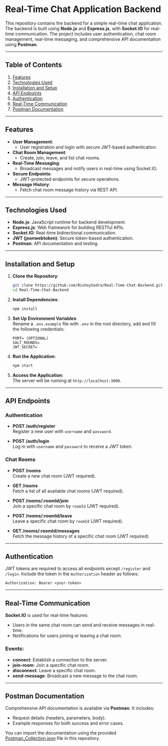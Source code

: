 # Real-Time Chat Application Backend

This repository contains the backend for a simple real-time chat application. The backend is built using **Node.js** and **Express.js**, with **Socket.IO** for real-time communication. The project includes user authentication, chat room management, real-time messaging, and comprehensive API documentation using **Postman**.

---

## Table of Contents

1. [Features](#features)  
2. [Technologies Used](#technologies-used)  
3. [Installation and Setup](#installation-and-setup)  
4. [API Endpoints](#api-endpoints)  
5. [Authentication](#authentication)  
6. [Real-Time Communication](#real-time-communication)  
7. [Postman Documentation](#postman-documentation)  

---

## Features

- **User Management**:  
  - User registration and login with secure JWT-based authentication.  
- **Chat Room Management**:  
  - Create, join, leave, and list chat rooms.  
- **Real-Time Messaging**:  
  - Broadcast messages and notify users in real-time using Socket.IO.  
- **Secure Endpoints**:  
  - JWT-protected endpoints for secure operations.  
- **Message History**:  
  - Fetch chat room message history via REST API.  

---

## Technologies Used

- **Node.js**: JavaScript runtime for backend development.  
- **Express.js**: Web framework for building RESTful APIs.  
- **Socket.IO**: Real-time bidirectional communication.  
- **JWT (jsonwebtoken)**: Secure token-based authentication.  
- **Postman**: API documentation and testing.  

---

## Installation and Setup

1. **Clone the Repository**:  
   ```bash
   git clone https://github.com/BishoySedra/Real-Time-Chat-Backend.git
   cd Real-Time-Chat-Backend
   ```

2. **Install Dependencies**:  
   ```bash
   npm install
   ```

3. **Set Up Environment Variables**:  
   Rename a `.env.example` file with `.env` in the root directory, add and fill the following credentials:  
   ```env
   PORT= (OPTIONAL)
   SALT_ROUNDS=
   JWT_SECRET=
   ```

4. **Run the Application**:  
   ```bash
   npm start
   ```

5. **Access the Application**:  
   The server will be running at `http://localhost:3000`.

---

## API Endpoints

### **Authentication**

- **POST /auth/register**  
  Register a new user with `username` and `password`.

- **POST /auth/login**  
  Log in with `username` and `password` to receive a JWT token.

### **Chat Rooms**

- **POST /rooms**  
  Create a new chat room (JWT required).

- **GET /rooms**  
  Fetch a list of all available chat rooms (JWT required).

- **POST /rooms/:roomId/join**  
  Join a specific chat room by `roomId` (JWT required).

- **POST /rooms/:roomId/leave**  
  Leave a specific chat room by `roomId` (JWT required).

- **GET /rooms/:roomId/messages**  
  Fetch the message history of a specific chat room (JWT required).

---

## Authentication

JWT tokens are required to access all endpoints except `/register` and `/login`. Include the token in the `Authorization` header as follows:  
```
Authorization: Bearer <your-token>
```

---

## Real-Time Communication

**Socket.IO** is used for real-time features:  

- Users in the same chat room can send and receive messages in real-time.  
- Notifications for users joining or leaving a chat room.  

### Events:

- **connect**: Establish a connection to the server.
- **join-room**: Join a specific chat room.  
- **disconnect**: Leave a specific chat room.  
- **send-message**: Broadcast a new message to the chat room.  

---

## Postman Documentation

Comprehensive API documentation is available via **Postman**. It includes:

- Request details (headers, parameters, body).
- Example responses for both success and error cases.

You can import the documentation using the provided [Postman_Collection.json](docs/Postman_Collection.json) file in this repository.
